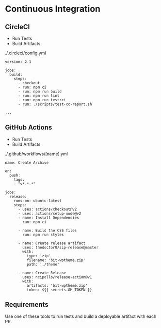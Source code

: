 # Continuous Integration


## CircleCI
  * Run Tests
  * Build Artifacts


./.circleci/config.yml
```
version: 2.1

jobs:
  build:
    steps:
      - checkout
      - run: npm ci
      - run: npm run build
      - run: npm run lint
      - run: npm run test:ci
      - run: ./scripts/test-cc-report.sh

...
```


## GitHub Actions
  * Run Tests
  * Build Artifacts


./.github/workflows/[name].yml
```
name: Create Archive

on:
  push:
    tags:
    - "v*.*.*"

jobs:
  release:
    runs-on: ubuntu-latest
    steps:
      - uses: actions/checkout@v2
      - uses: actions/setup-node@v2
      - name: Install Dependencies
        run: npm ci

      - name: Build the CSS files
        run: npm run styles

      - name: Create release artifact
        uses: thedoctor0/zip-release@master
        with:
          type: 'zip'
          filename: 'bit-wptheme.zip'
          path: './theme'

      - name: Create Release
        uses: ncipollo/release-action@v1
        with:
          artifacts: 'bit-wptheme.zip'
          token: ${{ secrets.GH_TOKEN }}
```


## Requirements
Use one of these tools to run tests and build a deployable artifact with each PR.
